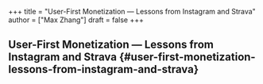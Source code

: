 +++
title = "User-First Monetization — Lessons from Instagram and Strava"
author = ["Max Zhang"]
draft = false
+++

## User-First Monetization — Lessons from Instagram and Strava {#user-first-monetization-lessons-from-instagram-and-strava}